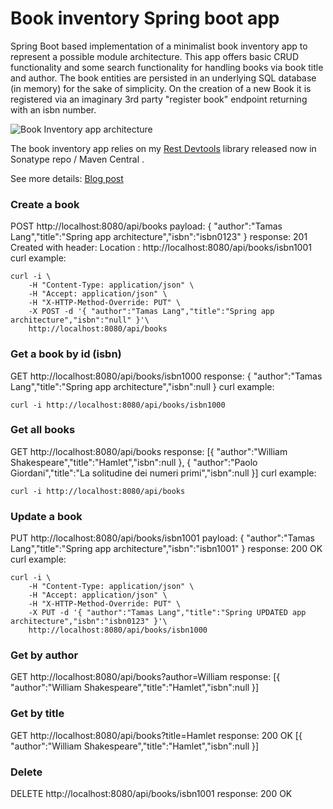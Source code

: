 # Book inventory Spring boot app #

Spring Boot based implementation of a minimalist book inventory app to represent a possible module architecture.
This app offers basic CRUD functionality and some search functionality for handling books via book title and author.
The book entities are persisted in an underlying SQL database (in memory) for the sake of simplicity.
On the creation of a new Book it is registered via an imaginary 3rd party "register book" endpoint returning with an isbn number.

![Book Inventory app architecture](/docs/book_inventory_app.png "Inventory app architecture")

The book inventory app relies on my
<a href="http://www.talangsoft.org/2015/02/16/rest-devtools-introduction/" target="_blank">Rest Devtools</a> library released now in Sonatype repo / Maven Central .

See more details: <a href="http://www.talangsoft.org/2015/02/21/module_architecture/" target="_blank">Blog post<a>


### Create a book
POST http://localhost:8080/api/books
payload:
{ "author":"Tamas Lang","title":"Spring app architecture","isbn":"isbn0123" }
response:
201 Created with header: Location : http://localhost:8080/api/books/isbn1001
curl example:
```
curl -i \
    -H "Content-Type: application/json" \
    -H "Accept: application/json" \
    -H "X-HTTP-Method-Override: PUT" \
    -X POST -d '{ "author":"Tamas Lang","title":"Spring app architecture","isbn":"null" }'\
    http://localhost:8080/api/books
```


### Get a book by id (isbn)
GET http://localhost:8080/api/books/isbn1000
response:
{ "author":"Tamas Lang","title":"Spring app architecture","isbn":null }
curl example:
```
curl -i http://localhost:8080/api/books/isbn1000
```

### Get all books
GET http://localhost:8080/api/books
response:
[{ "author":"William Shakespeare","title":"Hamlet","isbn":null },
 { "author":"Paolo Giordani","title":"La solitudine dei numeri primi","isbn":null }]
curl example:
```
curl -i http://localhost:8080/api/books
```

### Update a book
PUT http://localhost:8080/api/books/isbn1001
payload:
{ "author":"Tamas Lang","title":"Spring app architecture","isbn":"isbn1001" }
response:
200 OK
curl example:
```
curl -i \
    -H "Content-Type: application/json" \
    -H "Accept: application/json" \
    -H "X-HTTP-Method-Override: PUT" \
    -X PUT -d '{ "author":"Tamas Lang","title":"Spring UPDATED app architecture","isbn":"isbn0123" }'\
    http://localhost:8080/api/books/isbn1000
```

### Get by author
GET http://localhost:8080/api/books?author=William
response:
[{ "author":"William Shakespeare","title":"Hamlet","isbn":null }]

### Get by title
GET http://localhost:8080/api/books?title=Hamlet
response:
200 OK
[{ "author":"William Shakespeare","title":"Hamlet","isbn":null }]

### Delete
DELETE http://localhost:8080/api/books/isbn1001
response:
200 OK
